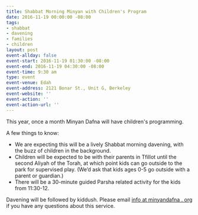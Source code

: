 ```yaml
---
title: Shabbat Morning Minyan with Children's Program
date: 2016-11-19 00:00:00 -08:00
tags:
- shabbat
- davening
- families
- children
layout: post
event-allday: false
event-start: 2016-11-19 01:30:00 -08:00
event-end: 2016-11-19 04:30:00 -08:00
event-time: 9:30 am
type: event
event-venue: Edah
event-address: 2121 Bonar St., Unit G, Berkeley
event-website: ''
event-action: ''
event-action-url: ''
---
```


This year, once a month Minyan Dafna will have children's programming.

A few things to know:

  - We are expecting this will be a lively Shabbat morning davening, with the buzz of children in the background.
  - Children will be expected to be with their parents in Tfillot until the second Aliyah of the Torah, at which point kids can go outside to the park for supervised play. (We’d ask that kids ages 0-5 go outside with a parent or guardian.)
  - There will be a 30-minute guided Parsha related activity for the kids from 11:30-12.

Davening will be followed by kiddush. Please email [info at minyandafna . org](mailto:info@minyandafna.org) if you have any questions about this service.